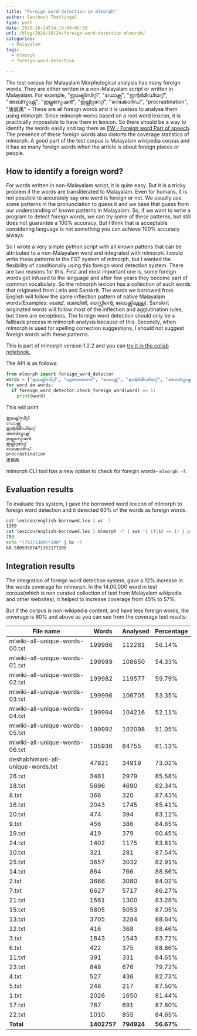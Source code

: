```yaml
---
title: "Foreign word detection in mlmorph"
author: Santhosh Thottingal
type: post
date: 2020-10-24T14:10:00+05:30
url: /blog/2020/10/24/foreign-word-detection-mlmorph/
categories:
  - Malayalam
tags:
  - mlmorph
  - foreign-word-detection

---
```


The test corpus for Malayalam Morphological analysis has many foreign words. They are either written in a non-Malayalam script or written in Malayalam. For example, "ഇലക്ട്രിസിറ്റി", "ഡോക്സ്", "ഇന്റർമീഡിയറ്റ്", "അബ്സ്ട്രാക്റ്റ്", "ഇല്ലസ്ടേഷൻ", "ഇല്ലിറ്ററേറ്റ്", "റെക്കോർഡ്", "procrastination", "唐宸禹" - These are all foreign words and it is useless to analyse them using mlmorph. Since mlmorph works based on a root word lexicon, it is practically impossible to have them in lexicon. So there should be a way to identify the words easily and tag them as [FW - Foreign word Part of speech](https://universaldependencies.org/u/feat/Foreign.html). The presence of these foreign words also distorts the coverage statistics of mlmorph. A good part of the test corpus is Malayalam wikipedia corpus and it has so many foreign words when the article is about foreign places or people.

## How to identify a foreign word?

For words written in non-Malayalam script, it is quite easy. But it is a tricky problem if the words are transliterated to Malayalam. Even for humans, it is not possible to accurately say one word is foreign or not. We usually use some patterns in the pronunciation to guess it and we base that guess from our understanding of known patterns in Malayalam. So, if we want to write a program to detect foreign words, we can try some of these patterns, but still does not guarantee a 100% accuracy. But I think that is acceptable considering language is not something you can achieve 100% accuracy always.

So I wrote a very simple python script with all known pattens that can be attributed to a non-Malayalam word and integrated with mlmorph. I could write these patterns in the FST system of mlmorph, but I wanted the flexibility of conditionally using this foreign word detection system. There are two reasons for this. First and most important one is, some foreign words get infused to the language and after few years they become part of common vocabulary. So the mlmorph lexicon has a collection of such words that originated from Latin and Sanskrit. The words we borrowed from English will follow the same inflection pattern of native Malayalam words(Examples: ബഞ്ച്, ബഞ്ചിൽ, ബസ്സിന്റെ, ബോക്സിലുള്ള). Sanskrit originated words will follow most of the inflection and agglutination rules, but there are exceptions. The foreign word detection should only be a fallback process in mlmorph analysis because of this. Secondly, when mlmorph is used for spelling correction suggestions, I should not suggest foreign words with these patterns.

This is part of mlmorph version 1.2.2 and you can [try it in the collab notebook.](https://colab.research.google.com/drive/1rDqsFe0sN3tl-tCM9hcewqjO7dg4h3vT)

The API is as follows:

```python
from mlmorph import foreign_word_detector
words = ["ഇലക്ട്രിസിറ്റി", "ഏതാണെന്ന്", "ഡോക്സ്", "ഇന്റർമീഡിയറ്റ്", "അബ്സ്ട്രാക്റ്റ്", "ഇല്ലസ്ടേഷൻ", "ഇല്ലിറ്ററേറ്റ്", "റെക്കോർഡ്", "procrastination", "唐宸禹"]
for word in words:
  if foreign_word_detector.check_foreign_word(word) == 1:
    print(word)
```

This will print

```text
ഇലക്ട്രിസിറ്റി
ഡോക്സ്
ഇന്റർമീഡിയറ്റ്
അബ്സ്ട്രാക്റ്റ്
ഇല്ലസ്ടേഷൻ
ഇല്ലിറ്ററേറ്റ്
റെക്കോർഡ്
procrastination
唐宸禹
```

mlmorph CLI tool has a new option to check for foregin words- `mlmorph -f`.

## Evaluation results

To evaluate this system, I gave the borrowed word lexicon of mlmorph to foreign word detection and it detected 60% of the words as foreign words.

```sh
cat lexicon/english-borrowed.lex | wc -l
1309
cat lexicon/english-borrowed.lex | mlmorph -f | awk '{ if($2 == 1) { print $1 }}' | wc -l
793
echo "(793/1309)*100" | bc -l
60.58059587471352177200
```

## Integration results

The integration of foreign word detection system, gave a 12% increase in the words coverage for mlmorph. In the 14,00,000 word in test corpus(which is non curated collection of text from Malayalam wikipedia and other websites), it helped to increase coverage from 45% to 57%.

But if the corpus is non-wikipedia content, and have less foreign words, the coverage is 80% and above as you can see from the coverage test results:

| File name                         | Words       | Analysed   | Percentage |
| --------------------------------- | ----------- | ---------- | ---------- |
| mlwiki-all-unique-words-00.txt    | 199986      | 112281     | 56.14%     |
| mlwiki-all-unique-words-01.txt    | 199989      | 108650     | 54.33%     |
| mlwiki-all-unique-words-02.txt    | 199982      | 119577     | 59.79%     |
| mlwiki-all-unique-words-03.txt    | 199996      | 106705     | 53.35%     |
| mlwiki-all-unique-words-04.txt    | 199994      | 104216     | 52.11%     |
| mlwiki-all-unique-words-05.txt    | 199992      | 102098     | 51.05%     |
| mlwiki-all-unique-words-06.txt    | 105936      | 64755      | 61.13%     |
| deshabhimani-all-unique-words.txt | 47821       | 34919      | 73.02%     |
| 26.txt                            | 3481        | 2979       | 85.58%     |
| 18.txt                            | 5696        | 4690       | 82.34%     |
| 8.txt                             | 366         | 320        | 87.43%     |
| 16.txt                            | 2043        | 1745       | 85.41%     |
| 20.txt                            | 474         | 394        | 83.12%     |
| 9.txt                             | 456         | 386        | 84.65%     |
| 19.txt                            | 419         | 379        | 90.45%     |
| 24.txt                            | 1402        | 1175       | 83.81%     |
| 10.txt                            | 321         | 281        | 87.54%     |
| 25.txt                            | 3657        | 3032       | 82.91%     |
| 14.txt                            | 864         | 766        | 88.66%     |
| 2.txt                             | 3666        | 3080       | 84.02%     |
| 7.txt                             | 6627        | 5717       | 86.27%     |
| 21.txt                            | 1561        | 1300       | 83.28%     |
| 15.txt                            | 5805        | 5053       | 87.05%     |
| 13.txt                            | 3705        | 3284       | 88.64%     |
| 12.txt                            | 416         | 368        | 88.46%     |
| 3.txt                             | 1843        | 1543       | 83.72%     |
| 6.txt                             | 422         | 375        | 88.86%     |
| 11.txt                            | 391         | 331        | 84.65%     |
| 23.txt                            | 848         | 676        | 79.72%     |
| 4.txt                             | 527         | 436        | 82.73%     |
| 5.txt                             | 248         | 217        | 87.50%     |
| 1.txt                             | 2026        | 1650       | 81.44%     |
| 17.txt                            | 787         | 691        | 87.80%     |
| 22.txt                            | 1010        | 855        | 84.65%     |
| **Total**                         | **1402757** | **794924** | **56.67%** |
